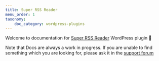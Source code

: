 ```yaml
---
title: Super RSS Reader
menu_order: 1
taxonomy:
    doc_category: wordpress-plugins
---
```


Welcome to documentation for [Super RSS Reader](/wordpress-plugins/super-rss-reader/) WordPress plugin 👋

Note that Docs are always a work in progress. If you are unable to find something which you are looking for, please ask it in the [support forum](/forum)
